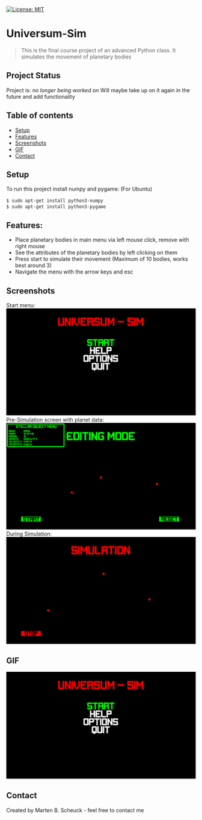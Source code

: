 [![License: MIT](https://img.shields.io/badge/License-MIT-yellow.svg)](https://opensource.org/licenses/MIT)
# Universum-Sim
>This is the final course project of an advanced Python class.
>It simulates the movement of planetary bodies

## Project Status
Project is: _no longer being worked on_ 
Will maybe take up on it again in the future and add functionality

## Table of contents
* [Setup](#Setup)
* [Features](#Features)
* [Screenshots](#Screenshots)
* [GIF](#GIF)
* [Contact](#Contact)

## Setup
To run this project install numpy and pygame: (For Ubuntu)
```
$ sudo apt-get install python3-numpy
$ sudo apt-get install python3-pygame
```

## Features:
* Place planetary bodies in main menu via left mouse click, remove with right mouse
* See the attributes of the planetary bodies by left clicking on them
* Press start to simulate their movement (Maximum of 10 bodies, works best around 3)
* Navigate the menu with the arrow keys and esc

## Screenshots
Start menu:
![Start menu](./img/start_menu.png)
Pre-Simulation screen with planet data:
![Pre-Simulation](./img/pre_simulation.png)
During Simulation:
![During Simulation](./img/during_simulation.png)

## GIF
<img src="./img/PlanetSimulation.gif" width="800">

## Contact
Created by Marten B. Scheuck - feel free to contact me

<!-- Optional -->
<!-- ## License -->
<!-- This project is open source and available under the CDDL-1.0(). -->
